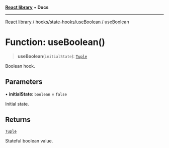 [**React library**](../../../../index.md) • **Docs**

***

[React library](../../../../modules.md) / [hooks/state-hooks/useBoolean](../index.md) / useBoolean

# Function: useBoolean()

> **useBoolean**(`initialState`): [`Tuple`](../type-aliases/Tuple.md)

Boolean hook.

## Parameters

• **initialState**: `boolean` = `false`

Initial state.

## Returns

[`Tuple`](../type-aliases/Tuple.md)

Stateful boolean value.
